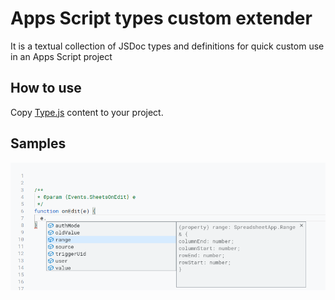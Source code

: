 # Apps Script types custom extender

It is a textual collection of JSDoc types and definitions for quick custom use in an Apps Script project

## How to use

Copy [Type.js][types.js_raw] content to your project.

## Samples

![Sheets Edit Event][sheets_edit.png ]

[types.js_raw]: Types.js?raw=true
[sheets_edit.png]: assets/sheets_edit.png 'Sheets Edit Event'
